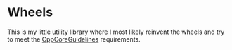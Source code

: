 # Wheels

This is my little utility library where I most likely reinvent the wheels and try to meet the [CppCoreGuidelines](https://github.com/isocpp/CppCoreGuidelines) requirements.

